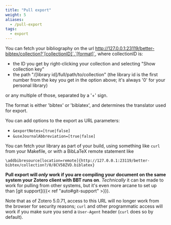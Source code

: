 ```yaml
---
title: "Pull export"
weight: 5
aliases:
  - /pull-export
tags:
  - export
---
```


You can fetch your bibliography on the url http://127.0.0.1:23119/better-bibtex/collection?`[collectionID]`.`[format]`, where collectionID is:

* the ID you get by right-clicking your collection and selecting "Show collection key"
* the path "/[library id]/full/path/to/collection" (the library id is the first number from the key you get in the
  option above; it's always '0' for your personal library)

or any multiple of those, separated by a '+' sign.

The format is either 'bibtex' or 'biblatex', and determines the translator used for export.

You can add options to the export as URL parameters:

* `&exportNotes=[true|false]`
* `&useJournalAbbreviation=[true|false]`

You can fetch your library as part of your build, using something like `curl` from your Makefile, or with a BibLaTeX remote statement like

```
\addbibresource[location=remote]{http://127.0.0.1:23119/better-bibtex/collection?/0/8CV58ZVD.biblatex}
```

**Pull export will *only* work if you are compiling your document on the
same system your Zotero client with BBT runs on**. *Technically*
it can be made to work for pulling from other systems, but it's
even more arcane to set up than [git support]({{< ref "auto#git-support" >}}).

Note that as of Zotero 5.0.71, access to this URL will no longer work from the browser for security reasons; `curl` and other programmatic access will work if you make sure you send a `User-Agent` header (`curl` does so by default).
